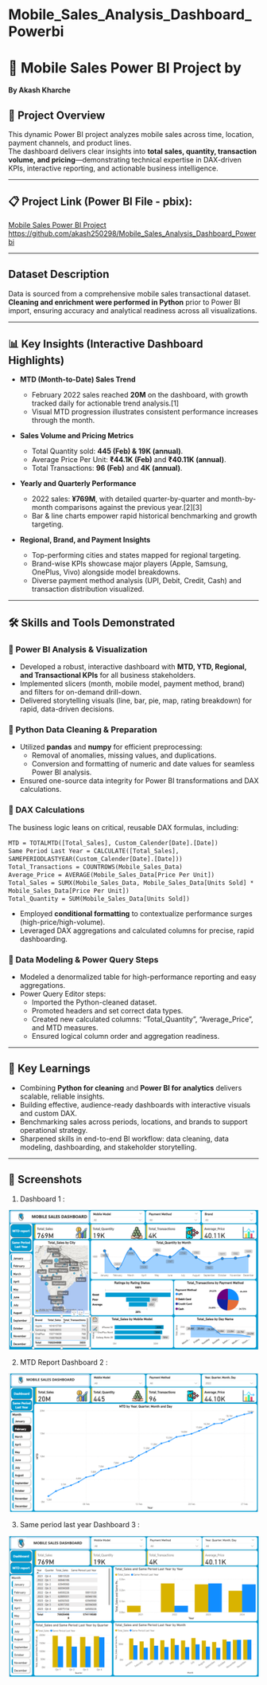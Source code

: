 # Mobile_Sales_Analysis_Dashboard_Powerbi

# 📱 Mobile Sales Power BI Project by
**By Akash Kharche**  

## 📌 Project Overview

This dynamic Power BI project analyzes mobile sales across time, location, payment channels, and product lines.  
The dashboard delivers clear insights into **total sales, quantity, transaction volume, and pricing**—demonstrating technical expertise in DAX-driven KPIs, interactive reporting, and actionable business intelligence.

***

## 📋 Project Link (Power BI File - pbix):

[Mobile Sales Power BI Project](#)  
https://github.com/akash250298/Mobile_Sales_Analysis_Dashboard_Powerbi

***

## Dataset Description

Data is sourced from a comprehensive mobile sales transactional dataset.  
**Cleaning and enrichment were performed in Python** prior to Power BI import, ensuring accuracy and analytical readiness across all visualizations.

***

## 📊 Key Insights (Interactive Dashboard Highlights)

- **MTD (Month-to-Date) Sales Trend**
  - February 2022 sales reached **20M** on the dashboard, with growth tracked daily for actionable trend analysis.[1]
  - Visual MTD progression illustrates consistent performance increases through the month.

- **Sales Volume and Pricing Metrics**
  - Total Quantity sold: **445 (Feb) & 19K (annual)**.
  - Average Price Per Unit: **₹44.1K (Feb)** and **₹40.11K (annual)**.
  - Total Transactions: **96 (Feb)** and **4K (annual)**.

- **Yearly and Quarterly Performance**
  - 2022 sales: **¥769M**, with detailed quarter-by-quarter and month-by-month comparisons against the previous year.[2][3]
  - Bar & line charts empower rapid historical benchmarking and growth targeting.

- **Regional, Brand, and Payment Insights**
  - Top-performing cities and states mapped for regional targeting.
  - Brand-wise KPIs showcase major players (Apple, Samsung, OnePlus, Vivo) alongside model breakdowns.
  - Diverse payment method analysis (UPI, Debit, Credit, Cash) and transaction distribution visualized.

***

## 🛠️ Skills and Tools Demonstrated

### 🔹 Power BI Analysis & Visualization

- Developed a robust, interactive dashboard with **MTD, YTD, Regional, and Transactional KPIs** for all business stakeholders.
- Implemented slicers (month, mobile model, payment method, brand) and filters for on-demand drill-down.
- Delivered storytelling visuals (line, bar, pie, map, rating breakdown) for rapid, data-driven decisions.

### 🔹 Python Data Cleaning & Preparation

- Utilized **pandas** and **numpy** for efficient preprocessing:
  - Removal of anomalies, missing values, and duplications.
  - Conversion and formatting of numeric and date values for seamless Power BI analysis.
- Ensured one-source data integrity for Power BI transformations and DAX calculations.

### 🔹 DAX Calculations

The business logic leans on critical, reusable DAX formulas, including:
```DAX
MTD = TOTALMTD([Total_Sales], Custom_Calender[Date].[Date])
Same Period Last Year = CALCULATE([Total_Sales], SAMEPERIODLASTYEAR(Custom_Calender[Date].[Date]))
Total_Transactions = COUNTROWS(Mobile_Sales_Data)
Average_Price = AVERAGE(Mobile_Sales_Data[Price Per Unit])
Total_Sales = SUMX(Mobile_Sales_Data, Mobile_Sales_Data[Units Sold] * Mobile_Sales_Data[Price Per Unit])
Total_Quantity = SUM(Mobile_Sales_Data[Units Sold])
```
- Employed **conditional formatting** to contextualize performance surges (high-price/high-volume).
- Leveraged DAX aggregations and calculated columns for precise, rapid dashboarding.

### 🔹 Data Modeling & Power Query Steps

- Modeled a denormalized table for high-performance reporting and easy aggregations.
- Power Query Editor steps:
  - Imported the Python-cleaned dataset.
  - Promoted headers and set correct data types.
  - Created new calculated columns: “Total_Quantity”, “Average_Price”, and MTD measures.
  - Ensured logical column order and aggregation readiness.

***

## 🎯 Key Learnings

- Combining **Python for cleaning** and **Power BI for analytics** delivers scalable, reliable insights.
- Building effective, audience-ready dashboards with interactive visuals and custom DAX.
- Benchmarking sales across periods, locations, and brands to support operational strategy.
- Sharpened skills in end-to-end BI workflow: data cleaning, data modeling, dashboarding, and stakeholder storytelling.

***

## 📸 Screenshots  
1. Dashboard 1 : 
<img src="https://github.com/akash250298/Mobile_Sales_Analysis_Dashboard_Powerbi/blob/main/Dashboard_Screenshots/Dashboard%201.png" class="img-fluid">

2. MTD Report Dashboard 2 :
<img src="https://github.com/akash250298/Mobile_Sales_Analysis_Dashboard_Powerbi/blob/main/Dashboard_Screenshots/MTD%20report.png" class="img-fluid">

3. Same period last year Dashboard 3 :
<img src="https://github.com/akash250298/Mobile_Sales_Analysis_Dashboard_Powerbi/blob/main/Dashboard_Screenshots/Same%20period%20last%20year.png" class="img-fluid">

